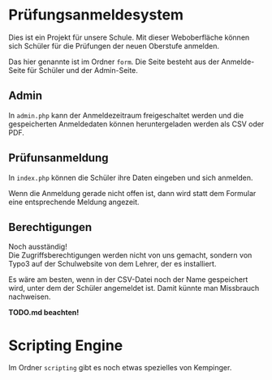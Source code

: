 # Prüfungsanmeldesystem
Dies ist ein Projekt für unsere Schule. Mit 
dieser Weboberfläche können sich Schüler für 
die Prüfungen der neuen Oberstufe anmelden.

Das hier genannte ist im Ordner `form`.
Die Seite besteht aus der Anmelde-Seite für Schüler 
und der Admin-Seite.

## Admin
In `admin.php` kann der Anmeldezeitraum 
freigeschaltet werden und die gespeicherten
Anmeldedaten können heruntergeladen werden als
CSV oder PDF.

## Prüfunsanmeldung
In ```index.php``` können die Schüler ihre Daten
eingeben und sich anmelden.

Wenn die Anmeldung gerade nicht offen ist, 
dann wird statt dem Formular eine entsprechende Meldung angezeit.

## Berechtigungen 
Noch ausständig!  
Die Zugriffsberechtigungen werden nicht von uns 
gemacht, sondern von Typo3 auf der Schulwebsite 
von dem Lehrer, der es installiert.

Es wäre am besten, wenn in der CSV-Datei noch der Name
gespeichert wird, unter dem der Schüler angemeldet ist.
Damit künnte man Missbrauch nachweisen.

<b>TODO.md beachten!</b>


# Scripting Engine
Im Ordner `scripting` gibt es noch etwas spezielles von Kempinger.



